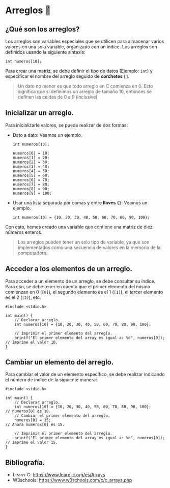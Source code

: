 # Arreglos 📰
## ¿Qué son los arreglos?
Los arreglos son variables especiales que se utilicen para almacenar varios valores en una sola variable, organizado con un índice. Los arreglos son definidos usando la siguiente sintaxis:
```
int numeros[10];
```
Para crear una matriz, se debe definir el tipo de datos (Ejemplo: `int`) y especificar el nombre del arreglo seguido de **corchetes `[]`**.

> Un dato no menor es que todo arreglo en C comienza en 0. Esto significa que si definimos un arreglo de tamaño 10, entonces se definen las celdas de 0 a 9 (inclusive)

## Inicializar un arreglo.
Para inicializarle valores, se puede realizar de dos formas:
- Dato a dato: Veamos un ejemplo.
    ```
    int numeros[10];

    numeros[0] = 10;
    numeros[1] = 20;
    numeros[2] = 30;
    numeros[3] = 40;
    numeros[4] = 50;
    numeros[5] = 60;
    numeros[6] = 70;
    numeros[7] = 80;
    numeros[8] = 90;
    numeros[9] = 100;
    ```
- Usar una lista separada por comas y entre **llaves `{}`**: Veamos un ejemplo.
    ```
    int numeros[10] = {10, 20, 30, 40, 50, 60, 70, 80, 90, 100};
    ```

Con esto, hemos creado una variable que contiene una matriz de diez números enteros.
> Los arreglos pueden tener un solo tipo de variable, ya que son implementados como una secuencia de valores en la memoria de la computadora.

## Acceder a los elementos de un arreglo.
Para acceder a un elemento de un arreglo, se debe consultar su índice. Para eso, se debe tener en cuenta que el primer elemento del mismo comienzan en 0 (`[0]`), el segundo elemento es el 1 (`[1]`), el tercer elemento es el 2 (`[2]`), etc.
```
#include <stdio.h>

int main() {
    // Declarar arreglo.
    int numeros[10] = {10, 20, 30, 40, 50, 60, 70, 80, 90, 100};

    // Imprimir el primer elemento del arreglo.
    printf("El primer elemento del array es igual a: %d", numeros[0]);      // Imprime el valor 10.
}
```

## Cambiar un elemento del arreglo.
Para cambiar el valor de un elemento específico, se debe realizar indicando el número de índice de la siguiente manera:
```
#include <stdio.h>

int main() {
    // Declarar arreglo.
    int numeros[10] = {10, 20, 30, 40, 50, 60, 70, 80, 90, 100};            // numeros[0] es 10.
    // Cambiar el primer elemento del arreglo.
    numeros[0] = 15;                                                        // Ahora numeros[0] es 15.

    // Imprimir el primer elemento del arreglo.
    printf("El primer elemento del array es igual a: %d", numeros[0]);      // Imprime el valor 15.
}
```

## Bibliografía.
- Learn-C: https://www.learn-c.org/es/Arrays
- W3schools: https://www.w3schools.com/c/c_arrays.php